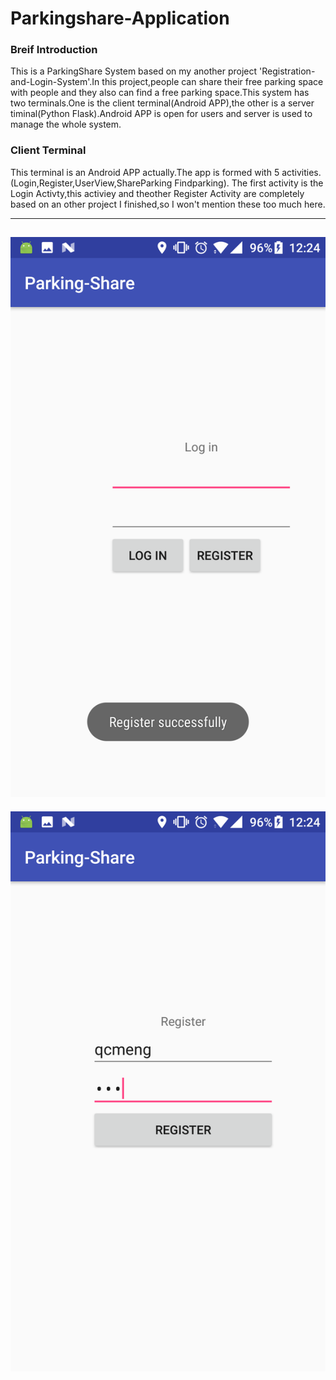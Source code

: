 # Parkingshare-Application
### Breif Introduction
   This is a ParkingShare System based on my another project 'Registration-and-Login-System'.In this project,people can
   share their free parking space with people and they also can find a free parking space.This system has two terminals.One
   is the client terminal(Android APP),the other is a server timinal(Python Flask).Android APP is open for users and server is
   used to manage the whole system.
   
### Client Terminal
   This terminal is an Android APP actually.The app is formed with 5 activities.(Login,Register,UserView,ShareParking Findparking).
   The first activity is the Login Activty,this activiey and theother Register Activity are completely based on an other project I finished,so I won't mention these too much here.

---
   ![Login](https://raw.githubusercontent.com/s2117402/Parkingshare-Application/master/Image/login.png)
---
   ![Register](https://raw.githubusercontent.com/s2117402/Parkingshare-Application/master/Image/register.png)


   
